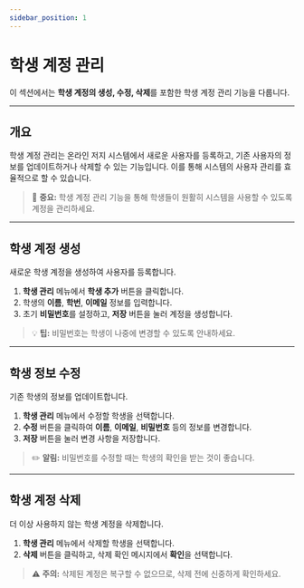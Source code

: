 ```yaml
---
sidebar_position: 1
---
```


# 학생 계정 관리

이 섹션에서는 **학생 계정의 생성, 수정, 삭제**를 포함한 학생 계정 관리 기능을 다룹니다.

---

## 개요

학생 계정 관리는 온라인 저지 시스템에서 새로운 사용자를 등록하고, 기존 사용자의 정보를 업데이트하거나 삭제할 수 있는 기능입니다. 이를 통해 시스템의 사용자 관리를 효율적으로 할 수 있습니다.

> 👥 **중요:** 학생 계정 관리 기능을 통해 학생들이 원활히 시스템을 사용할 수 있도록 계정을 관리하세요.

---

## 학생 계정 생성

새로운 학생 계정을 생성하여 사용자를 등록합니다.

1. **학생 관리** 메뉴에서 **학생 추가** 버튼을 클릭합니다.
2. 학생의 **이름**, **학번**, **이메일** 정보를 입력합니다.
3. 초기 **비밀번호**를 설정하고, **저장** 버튼을 눌러 계정을 생성합니다.

> 💡 **팁:** 비밀번호는 학생이 나중에 변경할 수 있도록 안내하세요.

---

## 학생 정보 수정

기존 학생의 정보를 업데이트합니다.

1. **학생 관리** 메뉴에서 수정할 학생을 선택합니다.
2. **수정** 버튼을 클릭하여 **이름**, **이메일**, **비밀번호** 등의 정보를 변경합니다.
3. **저장** 버튼을 눌러 변경 사항을 저장합니다.

> ✏️ **알림:** 비밀번호를 수정할 때는 학생의 확인을 받는 것이 좋습니다.

---

## 학생 계정 삭제

더 이상 사용하지 않는 학생 계정을 삭제합니다.

1. **학생 관리** 메뉴에서 삭제할 학생을 선택합니다.
2. **삭제** 버튼을 클릭하고, 삭제 확인 메시지에서 **확인**을 선택합니다.

> ⚠️ **주의:** 삭제된 계정은 복구할 수 없으므로, 삭제 전에 신중하게 확인하세요.
